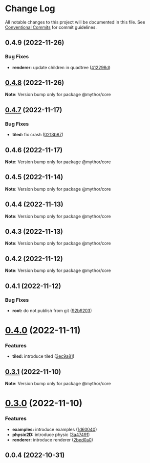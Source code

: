# Change Log

All notable changes to this project will be documented in this file.
See [Conventional Commits](https://conventionalcommits.org) for commit guidelines.

## 0.4.9 (2022-11-26)

### Bug Fixes

- **renderer:** update children in quadtree ([412298d](https://github.com/desaintvincent/mythor/commit/412298d994ddb16e9bba874b16c518961d55352b))

## [0.4.8](https://github.com/desaintvincent/mythor/compare/@mythor/core@0.4.7...@mythor/core@0.4.8) (2022-11-26)

**Note:** Version bump only for package @mythor/core

## [0.4.7](https://github.com/desaintvincent/mythor/compare/@mythor/core@0.4.6...@mythor/core@0.4.7) (2022-11-17)

### Bug Fixes

- **tiled:** fix crash ([0213b87](https://github.com/desaintvincent/mythor/commit/0213b872d42158d89858e8d62fff1473316b3493))

## 0.4.6 (2022-11-17)

**Note:** Version bump only for package @mythor/core

## 0.4.5 (2022-11-14)

**Note:** Version bump only for package @mythor/core

## 0.4.4 (2022-11-13)

**Note:** Version bump only for package @mythor/core

## 0.4.3 (2022-11-13)

**Note:** Version bump only for package @mythor/core

## 0.4.2 (2022-11-12)

**Note:** Version bump only for package @mythor/core

## 0.4.1 (2022-11-12)

### Bug Fixes

- **root:** do not publish from git ([92b9203](https://github.com/desaintvincent/mythor/commit/92b920302e85ccf1d91dcabf2351ed5c4d92f249))

# [0.4.0](https://github.com/desaintvincent/mythor/compare/@mythor/core@0.3.1...@mythor/core@0.4.0) (2022-11-11)

### Features

- **tiled:** introduce tiled ([3ec9a81](https://github.com/desaintvincent/mythor/commit/3ec9a817c0f7a8a2c112add6a01c279e7ca3a565))

## [0.3.1](https://github.com/desaintvincent/mythor/compare/@mythor/core@0.3.0...@mythor/core@0.3.1) (2022-11-10)

**Note:** Version bump only for package @mythor/core

# [0.3.0](https://github.com/desaintvincent/mythor/compare/@mythor/core@0.0.3...@mythor/core@0.3.0) (2022-11-10)

### Features

- **examples:** introduce examples ([1d60040](https://github.com/desaintvincent/mythor/commit/1d60040d84c05ab1b7e65cc74bf74e14510b4370))
- **physic2D:** introduce physic ([3a47491](https://github.com/desaintvincent/mythor/commit/3a47491857e2e7aeeb798f1cf13f4f97903389f7))
- **renderer:** introduce renderer ([2bed0a0](https://github.com/desaintvincent/mythor/commit/2bed0a0a84108edef6291d5a3de201e284e36f4c))

## 0.0.4 (2022-10-31)
